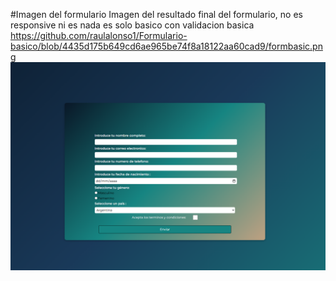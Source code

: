 #Imagen del formulario
Imagen del resultado final del formulario, no es responsive ni es nada es solo basico con validacion basica
https://github.com/raulalonso1/Formulario-basico/blob/4435d175b649cd6ae965be74f8a18122aa60cad9/formbasic.png
![image alt](https://github.com/raulalonso1/Formulario-basico/blob/4435d175b649cd6ae965be74f8a18122aa60cad9/formbasic.png)
